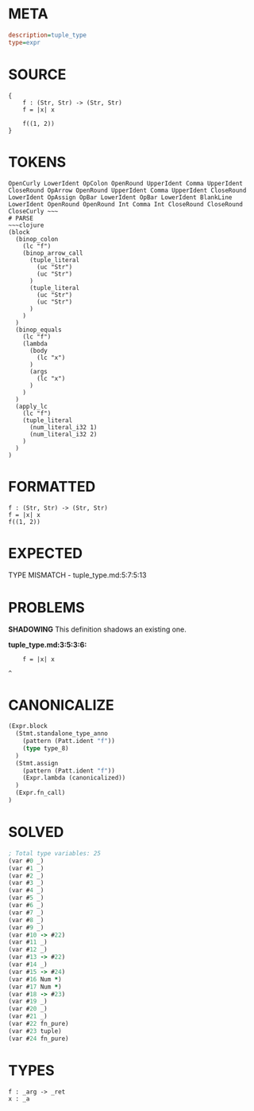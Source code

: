# META
~~~ini
description=tuple_type
type=expr
~~~
# SOURCE
~~~roc
{
    f : (Str, Str) -> (Str, Str)
    f = |x| x

    f((1, 2))
}
~~~
# TOKENS
~~~text
OpenCurly LowerIdent OpColon OpenRound UpperIdent Comma UpperIdent CloseRound OpArrow OpenRound UpperIdent Comma UpperIdent CloseRound LowerIdent OpAssign OpBar LowerIdent OpBar LowerIdent BlankLine LowerIdent OpenRound OpenRound Int Comma Int CloseRound CloseRound CloseCurly ~~~
# PARSE
~~~clojure
(block
  (binop_colon
    (lc "f")
    (binop_arrow_call
      (tuple_literal
        (uc "Str")
        (uc "Str")
      )
      (tuple_literal
        (uc "Str")
        (uc "Str")
      )
    )
  )
  (binop_equals
    (lc "f")
    (lambda
      (body
        (lc "x")
      )
      (args
        (lc "x")
      )
    )
  )
  (apply_lc
    (lc "f")
    (tuple_literal
      (num_literal_i32 1)
      (num_literal_i32 2)
    )
  )
)
~~~
# FORMATTED
~~~roc
f : (Str, Str) -> (Str, Str)
f = |x| x
f((1, 2))
~~~
# EXPECTED
TYPE MISMATCH - tuple_type.md:5:7:5:13
# PROBLEMS
**SHADOWING**
This definition shadows an existing one.

**tuple_type.md:3:5:3:6:**
```roc
    f = |x| x
```
    ^


# CANONICALIZE
~~~clojure
(Expr.block
  (Stmt.standalone_type_anno
    (pattern (Patt.ident "f"))
    (type type_8)
  )
  (Stmt.assign
    (pattern (Patt.ident "f"))
    (Expr.lambda (canonicalized))
  )
  (Expr.fn_call)
)
~~~
# SOLVED
~~~clojure
; Total type variables: 25
(var #0 _)
(var #1 _)
(var #2 _)
(var #3 _)
(var #4 _)
(var #5 _)
(var #6 _)
(var #7 _)
(var #8 _)
(var #9 _)
(var #10 -> #22)
(var #11 _)
(var #12 _)
(var #13 -> #22)
(var #14 _)
(var #15 -> #24)
(var #16 Num *)
(var #17 Num *)
(var #18 -> #23)
(var #19 _)
(var #20 _)
(var #21 _)
(var #22 fn_pure)
(var #23 tuple)
(var #24 fn_pure)
~~~
# TYPES
~~~roc
f : _arg -> _ret
x : _a
~~~
